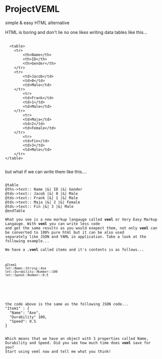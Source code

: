 # ProjectVEML
simple &amp; easy HTML alternative

HTML is boring and don't lie no one likes writing data tables like this...

<pre>
  <code>
  &lt;table&gt;
	&lt;tr&gt;
		&lt;th&gt;Name&lt;/th&gt;
		&lt;th&gt;ID&lt;/th&gt;
		&lt;th&gt;Gender&lt;/th&gt;
	&lt;/tr&gt;
	&lt;tr&gt;
		&lt;td&gt;Jacob&lt;/td&gt;
		&lt;td&gt;0&lt;/td&gt;
		&lt;td&gt;Male&lt;/td&gt;
	&lt;/tr&gt;
		&lt;tr&gt;
		&lt;td&gt;Frank&lt;/td&gt;
		&lt;td&gt;1&lt;/td&gt;
		&lt;td&gt;Male&lt;/td&gt;
	&lt;/tr&gt;
		&lt;tr&gt;
		&lt;td&gt;Maja&lt;/td&gt;
		&lt;td&gt;2&lt;/td&gt;
		&lt;td&gt;Female&lt;/td&gt;
	&lt;/tr&gt;
		&lt;tr&gt;
		&lt;td&gt;Fin&lt;/td&gt;
		&lt;td&gt;3&lt;/td&gt;
		&lt;td&gt;Male&lt;/td&gt;
	&lt;/tr&gt;
&lt;/table&gt;
  </code>
</pre>
but what if we can write them like this....
<pre>
<code>
@table
@ths->text:: Name |&| ID |&| Gender
@tds->text:: Jacob |&| 0 |&| Male
@tds->text:: Frank |&| 1 |&| Male
@tds->text:: Maja |&| 2 |&| Female
@tds->text:: Fin |&| 3 |&| Male
@endTable

What you see is a new markup langauge called <b>veml</b> or Very Easy Markup Langauge. With <b>veml</b> you can write less code 
and get the same results as you would exepect them, not only <b>veml</b> can be converted to 100% pure html but it can be also used 
separately like JSON and YAML in application. Take a look at the following example...<br>
We have a <b>.veml</b> called items and it's contents is as follows...<br>
<pre>
<code>
@Item1
let::Name::String::Axe
let::Durability::Number::100
let::Speed::Number::0.5
</code>
</pre>
<br>
the code above is the same as the following JSON code...
"Item1" : {
  "Name": "Axe",
  "Durability" 100,
  "Speed": 0.5
}
<br>
Which means that we have an object with 3 properties called Name, Durability and Speed. Did you see how much time does <b>veml</b> save for you? 
Start using veml now and tell me what you think!
